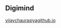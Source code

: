 <div>
  <h2>Digimind</h2>
  <p><a href="https://vijaychaurasiya.github.io/digimind/">vijaychaurasiyagithub.io</a></p>
  </div>
